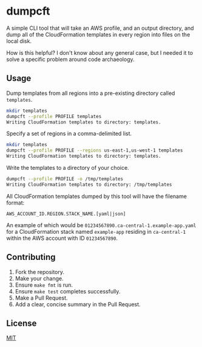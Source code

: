 # dumpcft

A simple CLI tool that will take an AWS profile, and an output directory,
and dump all of the CloudFormation templates in every region into files
on the local disk.

How is this helpful?  I don't know about any general case, but I needed it
to solve a specific problem around code archaeology.

## Usage

Dump templates from all regions into a pre-existing directory called `templates`.

```bash
mkdir templates
dumpcft --profile PROFILE templates
Writing CloudFormation templates to directory: templates.
```

Specify a set of regions in a comma-delimited list.

```bash
mkdir templates
dumpcft --profile PROFILE --regions us-east-1,us-west-1 templates
Writing CloudFormation templates to directory: templates.
```

Write the templates to a directory of your choice.

```bash
dumpcft --profile PROFILE -o /tmp/templates
Writing CloudFormation templates to directory: /tmp/templates
```

All CloudFormation templates dumped by this tool will have the filename
format:

```
AWS_ACCOUNT_ID.REGION.STACK_NAME.[yaml|json]
```

An example of which would be `01234567890.ca-central-1.example-app.yaml`
for a CloudFormation stack named `example-app` residing in `ca-central-1`
within the AWS account with ID `01234567890`.

## Contributing

1. Fork the repository.
1. Make your change.
1. Ensure `make fmt` is run.
1. Ensure `make test` completes successfully.
1. Make a Pull Request.
1. Add a clear, concise summary in the Pull Request.

## License

[MIT](LICENSE)
